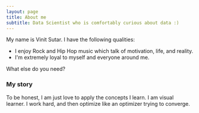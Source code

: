 ```yaml
---
layout: page
title: About me
subtitle: Data Scientist who is comfortably curious about data :)
---
```


My name is Vinit Sutar. I have the following qualities:

- I enjoy Rock and Hip Hop music which talk of motivation, life, and reality.
- I'm extremely loyal to myself and everyone around me.

What else do you need?

### My story

To be honest, I am just love to apply the concepts I learn. I am visual learner. I work hard, and then optimize like an optimizer trying to converge. 
